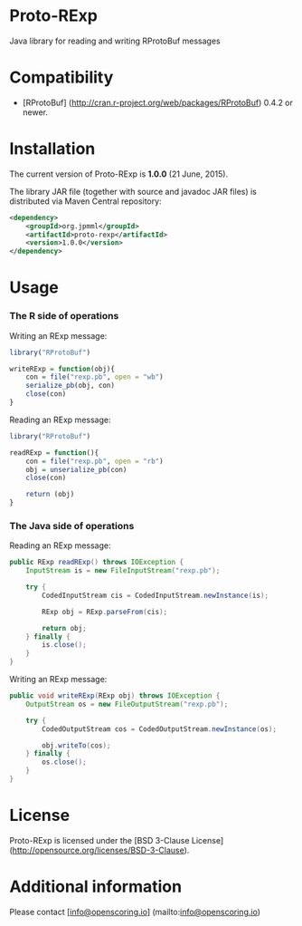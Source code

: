 Proto-RExp
==========

Java library for reading and writing RProtoBuf messages

# Compatibility #

* [RProtoBuf] (http://cran.r-project.org/web/packages/RProtoBuf) 0.4.2 or newer.

# Installation #

The current version of Proto-RExp is **1.0.0** (21 June, 2015).

The library JAR file (together with source and javadoc JAR files) is distributed via Maven Central repository:
```xml
<dependency>
	<groupId>org.jpmml</groupId>
	<artifactId>proto-rexp</artifactId>
	<version>1.0.0</version>
</dependency>
```

# Usage #

### The R side of operations

Writing an RExp message:

```R
library("RProtoBuf")

writeRExp = function(obj){
	con = file("rexp.pb", open = "wb")
	serialize_pb(obj, con)
	close(con)
}
```

Reading an RExp message:

```R
library("RProtoBuf")

readRExp = function(){
	con = file("rexp.pb", open = "rb")
	obj = unserialize_pb(con)
	close(con)

	return (obj)
}
```

### The Java side of operations

Reading an RExp message:

```java
public RExp readRExp() throws IOException {
	InputStream is = new FileInputStream("rexp.pb");

	try {
		CodedInputStream cis = CodedInputStream.newInstance(is);

		RExp obj = RExp.parseFrom(cis);

		return obj;
	} finally {
		is.close();
	}
}
```

Writing an RExp message:

```java
public void writeRExp(RExp obj) throws IOException {
	OutputStream os = new FileOutputStream("rexp.pb");

	try {
		CodedOutputStream cos = CodedOutputStream.newInstance(os);

		obj.writeTo(cos);
	} finally {
		os.close();
	}
}
```

# License #

Proto-RExp is licensed under the [BSD 3-Clause License] (http://opensource.org/licenses/BSD-3-Clause).

# Additional information #

Please contact [info@openscoring.io] (mailto:info@openscoring.io)